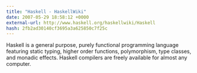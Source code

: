 ```yaml
---
title: "Haskell - HaskellWiki"
date: 2007-05-29 18:58:12 +0000
external-url: http://www.haskell.org/haskellwiki/Haskell
hash: 2fb2ad30140cf3695a3a625850c7f25c
---
```


Haskell is a general purpose, purely functional programming language featuring static typing, higher order functions, polymorphism, type classes, and monadic effects. Haskell compilers are freely available for almost any computer.
